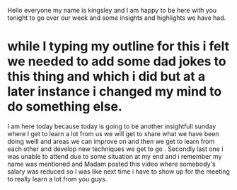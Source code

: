 Hello everyone my name is kingsley and I am happy to be here with you tonight to go over our week and some insights and highlights we have had. 
# while I typing my outline for this i felt we needed to add some dad jokes to this thing and which i did but at a later instance i changed my mind to do something else. 
I am here today because today is going to be another insightfull sunday where I get to learn a lot from us we will get to share what we have been doing welll and areas we can improve on and then we get to learn from each other and develop new techniques  we get to go . Secondly last one i was unable to attend due to some situation at my end and i remember my name was mentioned and Madam posted this video where somebody's salary was reduced so I was like next time i have to show up for the meeting to really learn a lot from you guys.